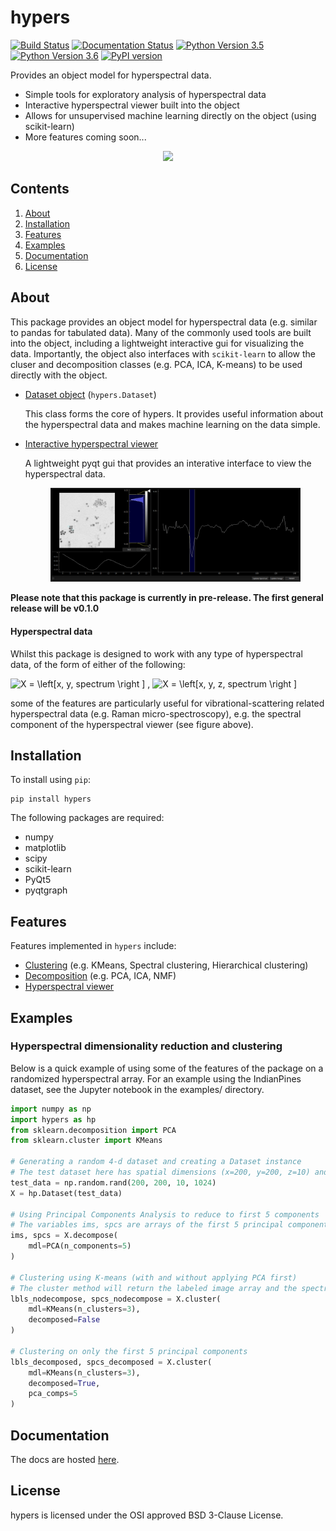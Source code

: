 # hypers
[![Build Status](https://travis-ci.com/priyankshah7/hypers.svg?token=xX99xZvXU9jWErT5D1zh&branch=master)](https://travis-ci.com/priyankshah7/hypers)
[![Documentation Status](https://readthedocs.org/projects/hypers/badge/?version=latest)](http://hypers.readthedocs.io/en/latest/?badge=latest)
[![Python Version 3.5](https://img.shields.io/badge/Python-3.5-blue.svg)](https://www.python.org/downloads/)
[![Python Version 3.6](https://img.shields.io/badge/Python-3.6-blue.svg)](https://www.python.org/downloads/)
[![PyPI version](https://badge.fury.io/py/hypers.svg)](https://badge.fury.io/py/hypers)

Provides an object model for hyperspectral data.

+ Simple tools for exploratory analysis of hyperspectral data
+ Interactive hyperspectral viewer built into the object
+ Allows for unsupervised machine learning directly on the object (using scikit-learn)
+ More features coming soon...

<p align="center"><img src="/docs/images/hyperspectral_image.png" width="300"></p>

## Contents
1. [About](#about)
1. [Installation](#installation)
2. [Features](#features)
3. [Examples](#examples)
4. [Documentation](#documentation)
5. [License](#license)

## About
This package provides an object model for hyperspectral data (e.g. similar to pandas for tabulated data). Many of the 
commonly used tools are built into the object, including a lightweight interactive gui for visualizing the data. 
Importantly, the object also interfaces with `scikit-learn` to allow the cluser and decomposition classes (e.g. PCA, 
ICA, K-means) to be used directly with the object.

+ [Dataset object](http://hypers.readthedocs.io/en/latest/source/Dataset/index.html) (`hypers.Dataset`)
    
    This class forms the core of hypers. It provides useful information about the 
    hyperspectral data and makes machine learning on the data simple.
    
+ [Interactive hyperspectral viewer](http://hypers.readthedocs.io/en/latest/source/hypview/index.html)

    A lightweight pyqt gui that provides an interative interface to view the 
    hyperspectral data.
    
    <p align="center"><img src="/docs/source/images/hyperspectral_view.png" width="400"></p>
    
**Please note that this package is currently in pre-release. The first general release will 
be v0.1.0**

#### Hyperspectral data
Whilst this package is designed to work with any type of hyperspectral data, of the form of either of the following: 

<img src="https://latex.codecogs.com/gif.latex?X&space;=&space;\left[x,&space;y,&space;spectrum&space;\right&space;]" title="X = \left[x, y, spectrum \right ]" /> ,
<img src="https://latex.codecogs.com/gif.latex?X&space;=&space;\left[x,&space;y,&space;z,&space;spectrum&space;\right&space;]" title="X = \left[x, y, z, spectrum \right ]" />

some of the features are particularly useful for vibrational-scattering related hyperspectral data (e.g. Raman micro-spectroscopy), e.g. the spectral component of the hyperspectral viewer (see figure above).


## Installation
To install using `pip`:
```
pip install hypers
```

The following packages are required:

+ numpy
+ matplotlib
+ scipy
+ scikit-learn
+ PyQt5
+ pyqtgraph

## Features
Features implemented in ``hypers`` include:

+ [Clustering](http://hypers.readthedocs.io/en/latest/source/cluster/index.html) (e.g. KMeans, Spectral clustering, Hierarchical clustering)
+ [Decomposition](http://hypers.readthedocs.io/en/latest/source/decomposition/index.html) (e.g. PCA, ICA, NMF)
+ [Hyperspectral viewer](http://hypers.readthedocs.io/en/latest/source/hypview/index.html)

	
## Examples

### Hyperspectral dimensionality reduction and clustering
Below is a quick example of using some of the features of the package on a randomized hyperspectral array. For an example using the IndianPines dataset, see the Jupyter notebook in the examples/ directory.

```python
import numpy as np
import hypers as hp
from sklearn.decomposition import PCA
from sklearn.cluster import KMeans

# Generating a random 4-d dataset and creating a Dataset instance
# The test dataset here has spatial dimensions (x=200, y=200, z=10) and spectral dimension (s=1024)
test_data = np.random.rand(200, 200, 10, 1024)
X = hp.Dataset(test_data)

# Using Principal Components Analysis to reduce to first 5 components
# The variables ims, spcs are arrays of the first 5 principal components for the images, spectra respectively
ims, spcs = X.decompose(
    mdl=PCA(n_components=5)
)

# Clustering using K-means (with and without applying PCA first)
# The cluster method will return the labeled image array and the spectrum for each cluster
lbls_nodecompose, spcs_nodecompose = X.cluster(
    mdl=KMeans(n_clusters=3),
    decomposed=False
)

# Clustering on only the first 5 principal components
lbls_decomposed, spcs_decomposed = X.cluster(
    mdl=KMeans(n_clusters=3),
    decomposed=True,
    pca_comps=5
)
```

## Documentation
The docs are hosted [here](http://hypers.readthedocs.io/en/latest/?badge=latest).

## License
hypers is licensed under the OSI approved BSD 3-Clause License.
